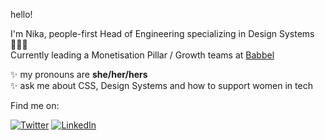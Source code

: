 hello!

I'm Nika, people-first Head of Engineering specializing in Design Systems 👩🏻‍💻  
Currently leading a Monetisation Pillar / Growth teams at <a href="https://babbel.com" target="_blank">Babbel</a>   

✨ my pronouns are **she/her/hers**\
✨ ask me about CSS, Design Systems and how to support women in tech 

Find me on: 
<p><a href="https://twitter.com/nikazawila" target="_blank"><img alt="Twitter" src="https://img.shields.io/badge/twitter-%231DA1F2.svg?&style=for-the-badge&logo=twitter&logoColor=white" /></a> <a href="https://www.linkedin.com/in/nikazawila" target="_blank"><img alt="LinkedIn" src="https://img.shields.io/badge/linkedin-%230077B5.svg?&style=for-the-badge&logo=linkedin&logoColor=white" /></a> </p>
